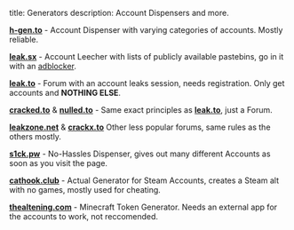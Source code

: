 title: Generators
description: Account Dispensers and more.

[**h-gen.to**](h-gen.to) - Account Dispenser with varying categories of accounts. Mostly reliable. 

[**leak.sx**](leak.sx) - Account Leecher with lists of publicly available pastebins, go in it with an [adblocker](https://ublockorigin.com/).  

[**leak.to**](https://leak.to/forum/21-premium-accounts/) - Forum with an account leaks session, needs registration. Only get accounts and __NOTHING ELSE__.

[**cracked.to**](cracked.to) & [**nulled.to**](nulled.to) - Same exact principles as [**leak.to**](https://leak.to/forum/21-premium-accounts/), just a Forum. 

[**leakzone.net**](https://leakzone.net/Forum-Accounts) & [**crackx.to**](https://crackx.to/Forum-Accounts) Other less popular forums, same rules as the others mostly. 

[**s1ck.pw**](https://s1ck.pw/dispenser.php) - No-Hassles Dispenser, gives out many different Accounts as soon as you visit the page.  

[**cathook.club**](https://accgen.cathook.club/) - Actual Generator for Steam Accounts, creates a Steam alt with no games, mostly used for cheating.  

[**thealtening.com**](https://thealtening.com/free/free-minecraft-alts) - Minecraft Token Generator. Needs an external app for the accounts to work, not reccomended. 

